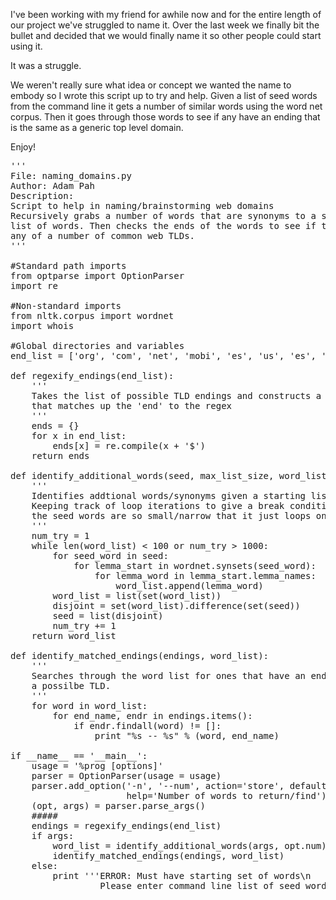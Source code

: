<!-- 
.. title: Man, I wish inspiration could strike me so I could just name this website
.. slug: man-i-wish-inspiration-could-strike-me-so-i-could-just-name-this-website
.. date: 2014-01-19 07:47:51 UTC-05:00
.. tags: 
.. category: 
.. link: 
.. description: 
.. type: text
-->

<p>
I've been working with my friend for awhile now and for the entire length of our project we've struggled to name it.
Over the last week we finally bit the bullet and decided that we would finally name it so other people could start using it.
</p>

<p>
It was a struggle. 
</p>

<!-- TEASER_END -->

<p>
We weren't really sure what idea or concept we wanted the name to embody so I wrote this script up to try and help.
Given a list of seed words from the command line it gets a number of similar words using the word net corpus.
Then it goes through those words to see if any have an ending that is the same as a generic top level domain.
</p>

<p>
Enjoy!
</p>

<pre>
'''
File: naming_domains.py
Author: Adam Pah
Description: 
Script to help in naming/brainstorming web domains
Recursively grabs a number of words that are synonyms to a starting
list of words. Then checks the ends of the words to see if they match 
any of a number of common web TLDs. 
'''

#Standard path imports
from optparse import OptionParser
import re

#Non-standard imports
from nltk.corpus import wordnet
import whois

#Global directories and variables
end_list = ['org', 'com', 'net', 'mobi', 'es', 'us', 'es', 'cc', 'mobi', 'co', 'info', 'ca', 'biz', 'me', 'tv', 'ws', 'asia', 'la']

def regexify_endings(end_list):
    '''
    Takes the list of possible TLD endings and constructs a dictionary
    that matches up the 'end' to the regex
    '''
    ends = {}
    for x in end_list:
        ends[x] = re.compile(x + '$')
    return ends

def identify_additional_words(seed, max_list_size, word_list = []):
    '''
    Identifies addtional words/synonyms given a starting list of words.
    Keeping track of loop iterations to give a break condition too, in case
    the seed words are so small/narrow that it just loops on itself.
    '''
    num_try = 1
    while len(word_list) < 100 or num_try > 1000:
        for seed_word in seed:
            for lemma_start in wordnet.synsets(seed_word):
                for lemma_word in lemma_start.lemma_names:
                    word_list.append(lemma_word)
        word_list = list(set(word_list))
        disjoint = set(word_list).difference(set(seed))
        seed = list(disjoint)
        num_try += 1
    return word_list

def identify_matched_endings(endings, word_list):
    '''
    Searches through the word list for ones that have an end that matches
    a possilbe TLD.
    '''
    for word in word_list:
        for end_name, endr in endings.items():
            if endr.findall(word) != []:
                print "%s -- %s" % (word, end_name)

if __name__ == '__main__':
    usage = '%prog [options]'
    parser = OptionParser(usage = usage)
    parser.add_option('-n', '--num', action='store', default=100,
                      help='Number of words to return/find')
    (opt, args) = parser.parse_args()
    #####
    endings = regexify_endings(end_list)
    if args:
        word_list = identify_additional_words(args, opt.num)
        identify_matched_endings(endings, word_list)
    else:
        print '''ERROR: Must have starting set of words\n
                 Please enter command line list of seed words'''
</pre>
